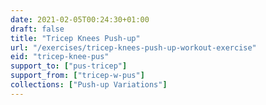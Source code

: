 ```yaml
---
date: 2021-02-05T00:24:30+01:00
draft: false
title: "Tricep Knees Push-up"
url: "/exercises/tricep-knees-push-up-workout-exercise"
eid: "tricep-knee-pus"
support_to: ["pus-tricep"]
support_from: ["tricep-w-pus"]
collections: ["Push-up Variations"]
---
```

